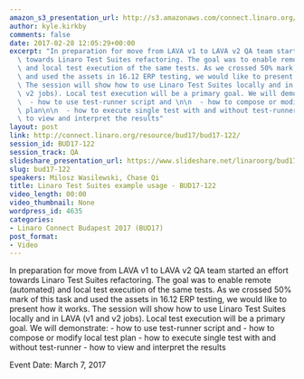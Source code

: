 ```yaml
---
amazon_s3_presentation_url: http://s3.amazonaws.com/connect.linaro.org/bud17/Presentations/BUD17-122%20-%20Linaro%20Test%20Suites%20example%20usage.pdf
author: kyle.kirkby
comments: false
date: 2017-02-28 12:05:29+00:00
excerpt: "In preparation for move from LAVA v1 to LAVA v2 QA team started an effort\
  \ towards Linaro Test Suites refactoring. The goal was to enable remote (automated)\
  \ and local test execution of the same tests. As we crossed 50% mark of this task\
  \ and used the assets in 16.12 ERP testing, we would like to present how it works.\
  \ The session will show how to use Linaro Test Suites locally and in LAVA (v1 and\
  \ v2 jobs). Local test execution will be a primary goal. We will demonstrate:\n\n\
  \  - how to use test-runner script and \n\n  - how to compose or modify local test\
  \ plan\n\n  - how to execute single test with and without test-runner\n\n  - how\
  \ to view and interpret the results"
layout: post
link: http://connect.linaro.org/resource/bud17/bud17-122/
session_id: BUD17-122
session_track: QA
slideshare_presentation_url: https://www.slideshare.net/linaroorg/bud17122-linaro-test-suites-example-usage
slug: bud17-122
speakers: Milosz Wasilewski, Chase Qi
title: Linaro Test Suites example usage - BUD17-122
video_length: 00:00
video_thumbnail: None
wordpress_id: 4635
categories:
- Linaro Connect Budapest 2017 (BUD17)
post_format:
- Video
---
```


In preparation for move from LAVA v1 to LAVA v2 QA team started an effort towards Linaro Test Suites refactoring. The goal was to enable remote (automated) and local test execution of the same tests. As we crossed 50% mark of this task and used the assets in 16.12 ERP testing, we would like to present how it works. The session will show how to use Linaro Test Suites locally and in LAVA (v1 and v2 jobs). Local test execution will be a primary goal. We will demonstrate:    - how to use test-runner script and     - how to compose or modify local test plan    - how to execute single test with and without test-runner    - how to view and interpret the results

Event Date: March 7, 2017
